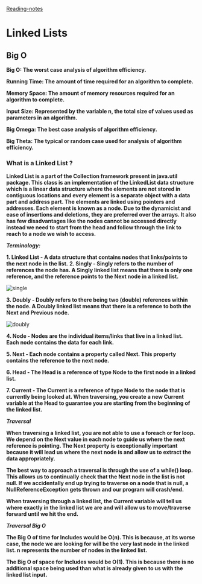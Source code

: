 [Reading-notes](https://odehyazan.github.io/reading-notes/)



# Linked Lists

## Big O

**Big O: The worst case analysis of algorithm efficiency.**

**Running Time: The amount of time required for an algorithm to complete.**

**Memory Space: The amount of memory resources required for an algorithm to complete.**

**Input Size: Represented by the variable n, the total size of values used as parameters in an algorithm.**

**Big Omega: The best case analysis of algorithm efficiency.**

**Big Theta: The typical or random case used for analysis of algorithm efficiency.**

### What is a Linked List ?

**Linked List is a part of the Collection framework present in java.util package. This class is an implementation of the LinkedList data structure which is a linear data structure where the elements are not stored in contiguous locations and every element is a separate object with a data part and address part. The elements are linked using pointers and addresses. Each element is known as a node. Due to the dynamicist and ease of insertions and deletions, they are preferred over the arrays. It also has few disadvantages like the nodes cannot be accessed directly instead we need to start from the head and follow through the link to reach to a node we wish to access.**

***Terminology:***

**1. Linked List - A data structure that contains nodes that links/points to the next node in the list.**
**2. Singly - Singly refers to the number of references the node has. A Singly linked list means that there is only one reference, and the reference points to the Next node in a linked list.**

![single](https://media.geeksforgeeks.org/wp-content/uploads/singly-linkedlist.png)

**3. Doubly - Doubly refers to there being two (double) references within the node. A Doubly linked list means that there is a reference to both the Next and Previous node.**

![doubly](https://image.slidesharecdn.com/linkedlist-160504172815/95/linked-list-33-638.jpg?cb=1462382964)

**4. Node - Nodes are the individual items/links that live in a linked list. Each node contains the data for each link.**

**5. Next - Each node contains a property called Next. This property contains the reference to the next node.**

**6. Head - The Head is a reference of type Node to the first node in a linked list.**

**7. Current - The Current is a reference of type Node to the node that is currently being looked at. When traversing, you create a new Current variable at the Head to guarantee you are starting from the beginning of the linked list.**

***Traversal***

**When traversing a linked list, you are not able to use a foreach or for loop. We depend on the Next value in each node to guide us where the next reference is pointing. The Next property is exceptionally important because it will lead us where the next node is and allow us to extract the data appropriately.**

**The best way to approach a traversal is through the use of a while() loop. This allows us to continually check that the Next node in the list is not null. If we accidentally end up trying to traverse on a node that is null, a NullReferenceException gets thrown and our program will crash/end.**

**When traversing through a linked list, the Current variable will tell us where exactly in the linked list we are and will allow us to move/traverse forward until we hit the end.**

***Traversal Big O***

**The Big O of time for Includes would be O(n). This is because, at its worse case, the node we are looking for will be the very last node in the linked list. n represents the number of nodes in the linked list.**

**The Big O of space for Includes would be O(1). This is because there is no additional space being used than what is already given to us with the linked list input.**

